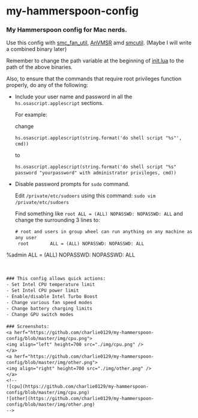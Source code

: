 # my-hammerspoon-config
 ### My Hammerspoon config for Mac nerds.  

Use this config with [smc_fan_util](https://github.com/charlie0129/smc_fan_util), [AnVMSR](https://www.insanelymac.com/forum/topic/341394-anvmsr-11-for-catalina-1015/) amd [smcutil](https://github.com/sicreative/BatteryStatusShow/blob/master/BatteryStatusShow/smcutil/Products/usr/local/bin/smcutil). (Maybe I will write a combined binary later) 

Remember to change the path variable at the beginning of [init.lua](https://github.com/charlie0129/my-hammerspoon-config/blob/master/init.lua) to the path of the above binaries.  

Also, to ensure that the commands that require root privileges function properly, do any of the following:   
- Include your user name and password in all the `hs.osascript.applescript` sections. 

  For example: 
  
  change 
  
  ```applescript
  hs.osascript.applescript(string.format('do shell script "%s"', cmd))
  ```
  to
  ```applescript
  hs.osascript.applescript(string.format('do shell script "%s" password "yourpassword" with administrator privileges, cmd))
  ```



- Disable password prompts for `sudo` command.

  Edit `/private/etc/sudoers` using this command: `sudo vim /private/etc/sudoers`

  Find something like `root ALL = (ALL) NOPASSWD: NOPASSWD: ALL` and change the surrounding 3 lines to:
  
  ```shell
  # root and users in group wheel can run anything on any machine as any user
   root        ALL = (ALL) NOPASSWD: NOPASSWD: ALL
 %admin      ALL = (ALL) NOPASSWD: NOPASSWD: ALL
  ```
  
  
### This config allows quick actions:  
- Set Intel CPU temperature limit
- Set Intel CPU power limit
- Enable/disable Intel Turbo Boost
- Change various fan speed modes
- Change battery charging limits
- Change GPU switch modes

### Screenshots:
<a herf="https://github.com/charlie0129/my-hammerspoon-config/blob/master/img/cpu.png">
  <img align="left" height=700 src="./img/cpu.png" />
</a>
<a herf="https://github.com/charlie0129/my-hammerspoon-config/blob/master/img/other.png">
  <img align="right" height=700 src="./img/other.png" />
</a>
<!--
![cpu](https://github.com/charlie0129/my-hammerspoon-config/blob/master/img/cpu.png)
![other](https://github.com/charlie0129/my-hammerspoon-config/blob/master/img/other.png)
-->
